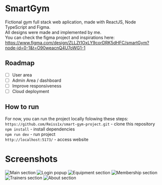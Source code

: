 # SmartGym

Fictional gym full stack web aplication, made with ReactJS, Node TypeScript and Figma.    
All designs were made and implemented by me.  
You can check the figma project and inspirations here:  
https://www.figma.com/design/ZLLZt1OxLY9corDRK5dHFC/smartGym?node-id=0-1&t=O90weacnQ4U7oWG1-1

## Roadmap

 * [ ] User area
 * [ ] Admin Area / dashboard
 * [ ] Improve responsiveness
 * [ ] Cloud deployment

## How to run
For now, you can run the project locally folowing these steps:  
`https://github.com/Reiss1x/smart-gym-project.git` - clone this repository  
`npm install` - install dependencies  
`npm run dev` - run project   
`http://localhost:5173/` - access website  

# Screenshots
<img src="https://i.imgur.com/qvtVWWT.png" alt="Main section">
<img src="https://i.imgur.com/EGbVb8p.png" alt="Login popup">
<img src="https://i.imgur.com/M6ufVwX.png" alt="Equipment section">
<img src="https://i.imgur.com/B2k98Dc.png" alt="Membership section">
<img src="https://i.imgur.com/Hl32UPq.png" alt="Trainers section">
<img src="https://i.imgur.com/u1XbXbL.png" alt="About section">
